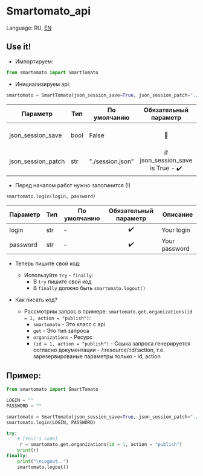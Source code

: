 # Smartomato_api

Language: RU, [EN](README_en.md)

## Use it!

* Импортируем:
```python
from smartomato import SmartTomato
```
* Инициализируем api:
```python
smartomato = SmartTomato(json_session_save=True, json_session_patch="./jsons/session.json")
```
| Параметр          | Тип  | По умолчанию | Обязательный параметр  | Описание |
| ------            | ---- | ------------ | :--------------------: | -------- |
| json_session_save | bool | False        | 	    🔴                | Сохранить ли файл сессии?  |
| json_session_patch| str  | "./session.json" | if json_session_save is True - ✔️ | Как и куда сохранить файл |

* Перед началом работ нужно залогинится (!)
```python
smartomato.login(login, password)
```
| Параметр          | Тип  | По умолчанию | Обязательный параметр  | Описание |
| ------            | ---- | ------------ | :--------------------: | -------- |
| login		           | str  | -	           | ✔️	                    | Your login    |
| password	         | str  | - 	          | ✔️	                    | Your password |

* Теперь пишите свой код:
  * Используйте `try` - `finally`:
    * В `try` пишите свой код
    * В `finally` должно быть `smartomato.logout()`
    
* Как писать код?
  * Рассмотрим запрос в примере: `smartomato.get.organizations(id = 1, action = "publish")`:
    * `smartomato` - Это класс с api
    * `get` - Это тип запроса
    * `organizations` - Ресурс
    * `(id = 1, action = "publish")` - Ссыка запроса генерируется согласно документации - /:resource/:id/:action, т.е. зарезервированые параметры только - id, action
    
## Пример: 

```python
from smartomato import SmartTomato

LOGIN = ""
PASSWORD = ""

smartomato = SmartTomato(json_session_save=True, json_session_patch="./jsons/session.json")
smartomato.login(LOGIN, PASSWORD)

try:
    # [Your's code]
     r = smartomato.get.organizations(id = 1, action = "publish")
    print(r)
finally:
    print("\nLogout..")
    smartomato.logout()
```
